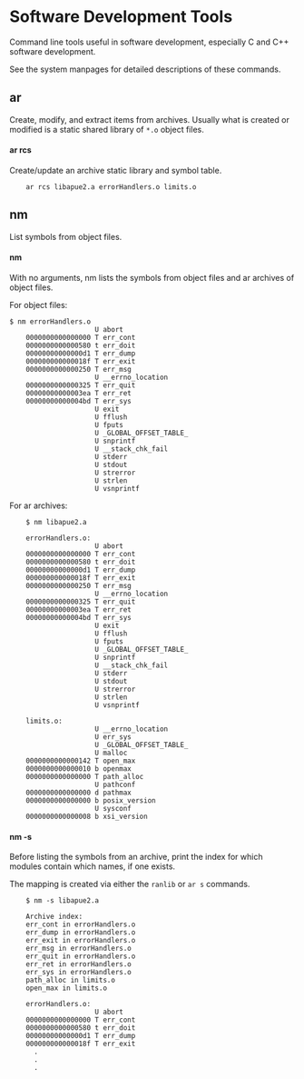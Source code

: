 # Software Development Tools
Command line tools useful in software development, especially
C and C++ software development.

See the system manpages for detailed descriptions of these commands.
## ar
Create, modify, and extract items from archives.  Usually what is
created or modified is a static shared library of `*.o` object files.
#### ar rcs
Create/update an archive static library and symbol table.
```
    ar rcs libapue2.a errorHandlers.o limits.o
```

## nm 
List symbols from object files.
#### nm
With no arguments, nm lists the symbols from object files
and ar archives of object files.

For object files:
```
$ nm errorHandlers.o
                     U abort
    0000000000000000 T err_cont
    0000000000000580 t err_doit
    00000000000000d1 T err_dump
    000000000000018f T err_exit
    0000000000000250 T err_msg
                     U __errno_location
    0000000000000325 T err_quit
    00000000000003ea T err_ret
    00000000000004bd T err_sys
                     U exit
                     U fflush
                     U fputs
                     U _GLOBAL_OFFSET_TABLE_
                     U snprintf
                     U __stack_chk_fail
                     U stderr
                     U stdout
                     U strerror
                     U strlen
                     U vsnprintf
```
For ar archives:
```
    $ nm libapue2.a 

    errorHandlers.o:
                     U abort
    0000000000000000 T err_cont
    0000000000000580 t err_doit
    00000000000000d1 T err_dump
    000000000000018f T err_exit
    0000000000000250 T err_msg
                     U __errno_location
    0000000000000325 T err_quit
    00000000000003ea T err_ret
    00000000000004bd T err_sys
                     U exit
                     U fflush
                     U fputs
                     U _GLOBAL_OFFSET_TABLE_
                     U snprintf
                     U __stack_chk_fail
                     U stderr
                     U stdout
                     U strerror
                     U strlen
                     U vsnprintf

    limits.o:
                     U __errno_location
                     U err_sys
                     U _GLOBAL_OFFSET_TABLE_
                     U malloc
    0000000000000142 T open_max
    0000000000000010 b openmax
    0000000000000000 T path_alloc
                     U pathconf
    0000000000000000 d pathmax
    0000000000000000 b posix_version
                     U sysconf
    0000000000000008 b xsi_version
```
#### nm -s
Before listing the symbols from an archive, print the index for
which modules contain which names, if one exists.

The mapping is created via either the `ranlib` or `ar s` commands. 
```
    $ nm -s libapue2.a 

    Archive index:
    err_cont in errorHandlers.o
    err_dump in errorHandlers.o
    err_exit in errorHandlers.o
    err_msg in errorHandlers.o
    err_quit in errorHandlers.o
    err_ret in errorHandlers.o
    err_sys in errorHandlers.o
    path_alloc in limits.o
    open_max in limits.o

    errorHandlers.o:
                     U abort
    0000000000000000 T err_cont
    0000000000000580 t err_doit
    00000000000000d1 T err_dump
    000000000000018f T err_exit
      .
      .
      .
```

